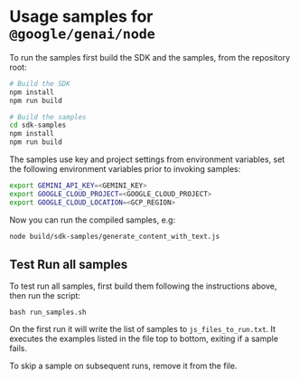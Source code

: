 # Usage samples for `@google/genai/node`

To run the samples first build the SDK and the samples, from the repository root:

```sh
# Build the SDK
npm install
npm run build

# Build the samples
cd sdk-samples
npm install
npm run build
```

The samples use key and project settings from environment variables, set the following environment variables prior to invoking samples:

```sh
export GEMINI_API_KEY=<GEMINI_KEY>
export GOOGLE_CLOUD_PROJECT=<GOOGLE_CLOUD_PROJECT>
export GOOGLE_CLOUD_LOCATION=<GCP_REGION>
```

Now you can run the compiled samples, e.g:

```sh
node build/sdk-samples/generate_content_with_text.js
```


## Test Run all samples

To test run all samples, first build them following the instructions above,
then run the script:

```
bash run_samples.sh
```

On the first run it will write the list of samples to `js_files_to_run.txt`.
It executes the examples listed in the file top to bottom, exiting if a sample
fails.

To skip a sample on subsequent runs, remove it from the file.